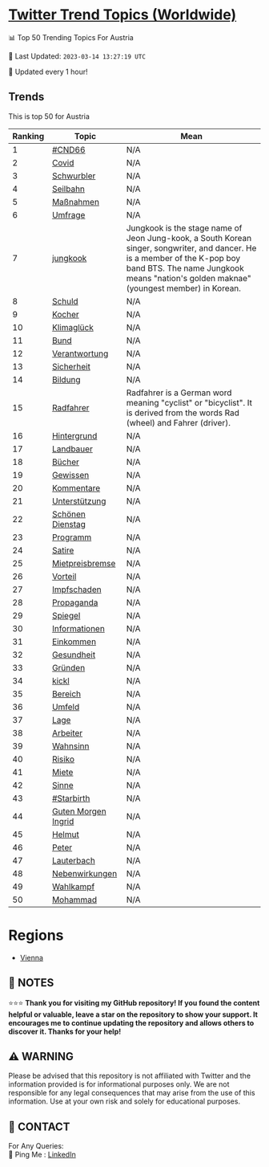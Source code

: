 [Twitter Trend Topics (Worldwide)](https://github.com/ErcinDedeoglu/Twitter-Trend-Topics)
==========


📊 Top 50 Trending Topics For Austria

📆 Last Updated: `2023-03-14 13:27:19 UTC`

🔧 Updated every 1 hour!


## Trends

This is top 50 for Austria

| Ranking | Topic | Mean |
| ------- | ------------ | ------------ |
| 1 | [#CND66](http://twitter.com/search?q=%23CND66) | N/A |
| 2 | [Covid](http://twitter.com/search?q=Covid) | N/A |
| 3 | [Schwurbler](http://twitter.com/search?q=Schwurbler) | N/A |
| 4 | [Seilbahn](http://twitter.com/search?q=Seilbahn) | N/A |
| 5 | [Maßnahmen](http://twitter.com/search?q=Ma%c3%9fnahmen) | N/A |
| 6 | [Umfrage](http://twitter.com/search?q=Umfrage) | N/A |
| 7 | [jungkook](http://twitter.com/search?q=jungkook) | Jungkook is the stage name of Jeon Jung-kook, a South Korean singer, songwriter, and dancer. He is a member of the K-pop boy band BTS. The name Jungkook means "nation's golden maknae" (youngest member) in Korean. |
| 8 | [Schuld](http://twitter.com/search?q=Schuld) | N/A |
| 9 | [Kocher](http://twitter.com/search?q=Kocher) | N/A |
| 10 | [Klimaglück](http://twitter.com/search?q=Klimagl%c3%bcck) | N/A |
| 11 | [Bund](http://twitter.com/search?q=Bund) | N/A |
| 12 | [Verantwortung](http://twitter.com/search?q=Verantwortung) | N/A |
| 13 | [Sicherheit](http://twitter.com/search?q=Sicherheit) | N/A |
| 14 | [Bildung](http://twitter.com/search?q=Bildung) | N/A |
| 15 | [Radfahrer](http://twitter.com/search?q=Radfahrer) | Radfahrer is a German word meaning "cyclist" or "bicyclist". It is derived from the words Rad (wheel) and Fahrer (driver). |
| 16 | [Hintergrund](http://twitter.com/search?q=Hintergrund) | N/A |
| 17 | [Landbauer](http://twitter.com/search?q=Landbauer) | N/A |
| 18 | [Bücher](http://twitter.com/search?q=B%c3%bccher) | N/A |
| 19 | [Gewissen](http://twitter.com/search?q=Gewissen) | N/A |
| 20 | [Kommentare](http://twitter.com/search?q=Kommentare) | N/A |
| 21 | [Unterstützung](http://twitter.com/search?q=Unterst%c3%bctzung) | N/A |
| 22 | [Schönen Dienstag](http://twitter.com/search?q=Sch%c3%b6nen+Dienstag) | N/A |
| 23 | [Programm](http://twitter.com/search?q=Programm) | N/A |
| 24 | [Satire](http://twitter.com/search?q=Satire) | N/A |
| 25 | [Mietpreisbremse](http://twitter.com/search?q=Mietpreisbremse) | N/A |
| 26 | [Vorteil](http://twitter.com/search?q=Vorteil) | N/A |
| 27 | [Impfschaden](http://twitter.com/search?q=Impfschaden) | N/A |
| 28 | [Propaganda](http://twitter.com/search?q=Propaganda) | N/A |
| 29 | [Spiegel](http://twitter.com/search?q=Spiegel) | N/A |
| 30 | [Informationen](http://twitter.com/search?q=Informationen) | N/A |
| 31 | [Einkommen](http://twitter.com/search?q=Einkommen) | N/A |
| 32 | [Gesundheit](http://twitter.com/search?q=Gesundheit) | N/A |
| 33 | [Gründen](http://twitter.com/search?q=Gr%c3%bcnden) | N/A |
| 34 | [kickl](http://twitter.com/search?q=kickl) | N/A |
| 35 | [Bereich](http://twitter.com/search?q=Bereich) | N/A |
| 36 | [Umfeld](http://twitter.com/search?q=Umfeld) | N/A |
| 37 | [Lage](http://twitter.com/search?q=Lage) | N/A |
| 38 | [Arbeiter](http://twitter.com/search?q=Arbeiter) | N/A |
| 39 | [Wahnsinn](http://twitter.com/search?q=Wahnsinn) | N/A |
| 40 | [Risiko](http://twitter.com/search?q=Risiko) | N/A |
| 41 | [Miete](http://twitter.com/search?q=Miete) | N/A |
| 42 | [Sinne](http://twitter.com/search?q=Sinne) | N/A |
| 43 | [#Starbirth](http://twitter.com/search?q=%23Starbirth) | N/A |
| 44 | [Guten Morgen Ingrid](http://twitter.com/search?q=Guten+Morgen+Ingrid) | N/A |
| 45 | [Helmut](http://twitter.com/search?q=Helmut) | N/A |
| 46 | [Peter](http://twitter.com/search?q=Peter) | N/A |
| 47 | [Lauterbach](http://twitter.com/search?q=Lauterbach) | N/A |
| 48 | [Nebenwirkungen](http://twitter.com/search?q=Nebenwirkungen) | N/A |
| 49 | [Wahlkampf](http://twitter.com/search?q=Wahlkampf) | N/A |
| 50 | [Mohammad](http://twitter.com/search?q=Mohammad) | N/A |



# Regions

* [Vienna](</Austria/Vienna.md>)



## 📝 NOTES

⭐⭐⭐ **Thank you for visiting my GitHub repository! If you found the content helpful or valuable, leave a star on the repository to show your support. It encourages me to continue updating the repository and allows others to discover it. Thanks for your help!**


## ⚠️ WARNING

Please be advised that this repository is not affiliated with Twitter and the information provided is for informational purposes only. We are not responsible for any legal consequences that may arise from the use of this information. Use at your own risk and solely for educational purposes.


## 📨 CONTACT

 For Any Queries:  
            🏓 Ping Me : [LinkedIn](https://www.linkedin.com/in/ercindedeoglu/)
